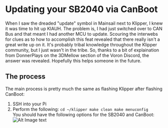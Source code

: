 # Updating your SB2040 via CanBoot
  When I saw the dreaded "update" symbol in Mainsail next to Klipper, I knew it was time to hit up KIAUH. The problem is, I had just switched over to CAN Bus and that meant I had another MCU to update.
  Scouring the interwebs for clues as to how to accomplish this feat revealed that there really isn't a great write up on it.
  It's probably tribal knowledge throughout the Klipper community, but I just wasn't in the tribe.
  So, thanks to a bit of explaination from DonnerPlays on the 3DMellow section of the Voron Discord, the answer was revealed.
  Hopefully this helps someone in the future.
  
## The process
  The main process is pretty much the same as flashing Klipper after flashing CanBoot:
  1. SSH into your Pi
  2. Perform the following:
    ```cd ~/klipper
    make clean
    make menuconfig
    ```  
    You should have the following options for the SB2040 and CanBoot:
    ![Alt Image text](https://user-images.githubusercontent.com/53546870/207622631-bedbdb38-ff9e-4ac0-97b7-44708631663f.png, "menuconfig")
